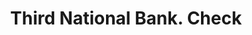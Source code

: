 ---
doi: 10.7916/D8CZ4K9P
date_other: '1870'
date_other_textual: 1870-1879
form: printed ephemera
genre:
- Checks (bank checks)
name:
- Third National Bank
object_in_context_url: https://biggert.cul.columbia.edu/items/view/ave_biggert_01447
subject_hierarchical_geographic:
- Philadelphia, Pennsylvania, United States
subject_name:
- Third National Bank
title: Third National Bank. Check
sort_title: Third National Bank. Check
call_number: ave_biggert_01447
coordinates:
- 40.00944444444445,-75.13333333333334
pid: ave_biggert_01447
identifiers: ave_biggert_01447
thumbnail: https://derivativo-3.library.columbia.edu/iiif/2/ldpd:344656/full/!256,256/0/native.jpg
permalink: /biggert/ave_biggert_01447/
layout: iiif-image-page
---